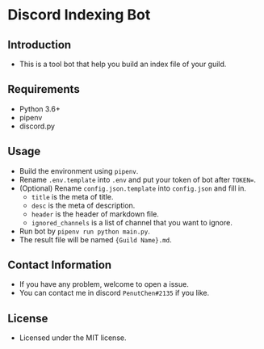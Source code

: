 # Discord Indexing Bot

## Introduction
+ This is a tool bot that help you build an index file of your guild.

## Requirements
+ Python 3.6+
+ pipenv
+ discord.py

## Usage
+ Build the environment using `pipenv`.
+ Rename `.env.template` into `.env` and put your token of bot after `TOKEN=`.
+ (Optional) Rename `config.json.template` into `config.json` and fill in.
  + `title` is the meta of title.
  + `desc` is the meta of description.
  + `header` is the header of markdown file.
  + `ignored_channels` is a list of channel that you want to ignore.
+ Run bot by `pipenv run python main.py`.
+ The result file will be named `{Guild Name}.md`.

## Contact Information
+ If you have any problem, welcome to open a issue.
+ You can contact me in discord `PenutChen#2135` if you like.

## License
+ Licensed under the MIT license.
